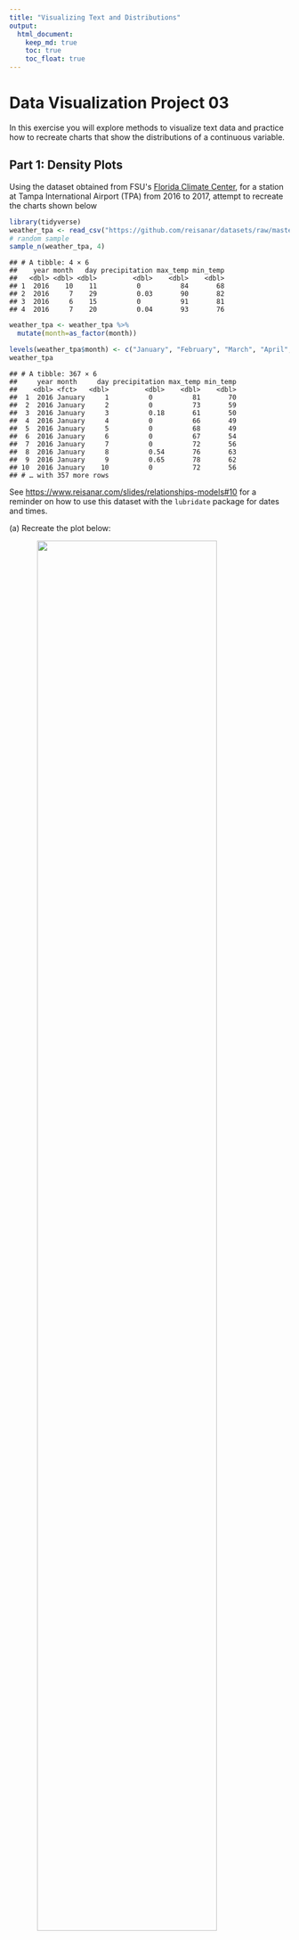 ```yaml
---
title: "Visualizing Text and Distributions"
output: 
  html_document:
    keep_md: true
    toc: true
    toc_float: true
---
```


# Data Visualization Project 03


In this exercise you will explore methods to visualize text data and practice how to recreate charts that show the distributions of a continuous variable. 


## Part 1: Density Plots

Using the dataset obtained from FSU's [Florida Climate Center](https://climatecenter.fsu.edu/climate-data-access-tools/downloadable-data), for a station at Tampa International Airport (TPA) from 2016 to 2017, attempt to recreate the charts shown below


```r
library(tidyverse)
weather_tpa <- read_csv("https://github.com/reisanar/datasets/raw/master/tpa_weather_16_17.csv")
# random sample 
sample_n(weather_tpa, 4)
```

```
## # A tibble: 4 × 6
##    year month   day precipitation max_temp min_temp
##   <dbl> <dbl> <dbl>         <dbl>    <dbl>    <dbl>
## 1  2016    10    11          0          84       68
## 2  2016     7    29          0.03       90       82
## 3  2016     6    15          0          91       81
## 4  2016     7    20          0.04       93       76
```


```r
weather_tpa <- weather_tpa %>%
  mutate(month=as_factor(month)) 

levels(weather_tpa$month) <- c("January", "February", "March", "April", "May", "June", "July", "August", "September", "October", "November", "December")
weather_tpa
```

```
## # A tibble: 367 × 6
##     year month     day precipitation max_temp min_temp
##    <dbl> <fct>   <dbl>         <dbl>    <dbl>    <dbl>
##  1  2016 January     1          0          81       70
##  2  2016 January     2          0          73       59
##  3  2016 January     3          0.18       61       50
##  4  2016 January     4          0          66       49
##  5  2016 January     5          0          68       49
##  6  2016 January     6          0          67       54
##  7  2016 January     7          0          72       56
##  8  2016 January     8          0.54       76       63
##  9  2016 January     9          0.65       78       62
## 10  2016 January    10          0          72       56
## # … with 357 more rows
```

See https://www.reisanar.com/slides/relationships-models#10 for a reminder on how to use this dataset with the `lubridate` package for dates and times.


(a) Recreate the plot below:

<img src="https://github.com/reisanar/figs/raw/master/tpa_max_temps_facet.png" width="80%" style="display: block; margin: auto;" />



```r
#library(viridis)
#library(viridisLite)
ggplot(data=weather_tpa, aes(max_temp,fill=max_temp)) + 
  geom_histogram(aes(fill=month),binwidth = 3,show.legend = FALSE)+
  facet_wrap(~month)+
#  scale_color_viridis(discrete = TRUE) +
#  scale_fill_brewer(palette = "Dark2")+
  xlab("Maximum Temperature") +
  ylab("Number of Days")
```

![](chereddy_project_03_files/figure-html/unnamed-chunk-4-1.png)<!-- -->

Hint: the option `binwidth = 3` was used with the `geom_histogram()` function.

(b) Recreate the plot below:

<img src="https://github.com/reisanar/figs/raw/master/tpa_max_temps_density.png" width="80%" style="display: block; margin: auto;" />


```r
ggplot(data=weather_tpa,aes(x=max_temp))+
  geom_density(fill="grey",bw = 0.5,kernel="optcosine",outline.type = "upper")+
  xlab("Maximum Temperature")
```

![](chereddy_project_03_files/figure-html/unnamed-chunk-6-1.png)<!-- -->

Hint: check the `kernel` parameter of the `geom_density()` function, and use `bw = 0.5`.

(c) Recreate the chart below:

<img src="https://github.com/reisanar/figs/raw/master/tpa_max_temps_density_facet.png" width="80%" style="display: block; margin: auto;" />



Hint: default options for `geom_density()` were used. 

(d) Recreate the chart below:

<img src="https://github.com/reisanar/figs/raw/master/tpa_max_temps_ridges.png" width="80%" style="display: block; margin: auto;" />

Hint: default options for `geom_density()` were used. 

(e) Recreate the plot below:

<img src="https://github.com/reisanar/figs/raw/master/tpa_max_temps_ridges.png" width="80%" style="display: block; margin: auto;" />

Hint: use the`ggridges` package, and the `geom_density_ridges()` function paying close attention to the `quantile_lines` and `quantiles` parameters.

(f) Recreate the chart below:

<img src="https://github.com/reisanar/figs/raw/master/tpa_max_temps_ridges_plasma.png" width="80%" style="display: block; margin: auto;" />

Hint: this uses the `plasma` option (color scale) for the _viridis_ palette.




## Part 2: Visualizing Text Data

Review the set of slides (and additional resources linked in it) for visualizing text data: https://www.reisanar.com/slides/text-viz#1

Choose any dataset with text data, and create at least one visualization with it. For example, you can create a frequency count of most used bigrams, a sentiment analysis of the text data, a network visualization of terms commonly used together, and/or a visualization of a topic modeling approach to the problem of identifying words/documents associated to different topics in the text data you decide to use. 

Make sure to include a copy of the dataset in the `data/` folder, and reference your sources if different from the ones listed below:

- [Billboard Top 100 Lyrics](https://github.com/reisanar/datasets/blob/master/BB_top100_2015.csv)

- [RateMyProfessors comments](https://github.com/reisanar/datasets/blob/master/rmp_wit_comments.csv)

- [FL Poly News 2020](https://github.com/reisanar/datasets/blob/master/poly_news_FL20.csv)

- [FL Poly News 2019](https://github.com/reisanar/datasets/blob/master/poly_news_FL19.csv)

(to get the "raw" data from any of the links listed above, simply click on the `raw` button of the GitHub page and copy the URL to be able to read it in your computer using the `read_csv()` function)
